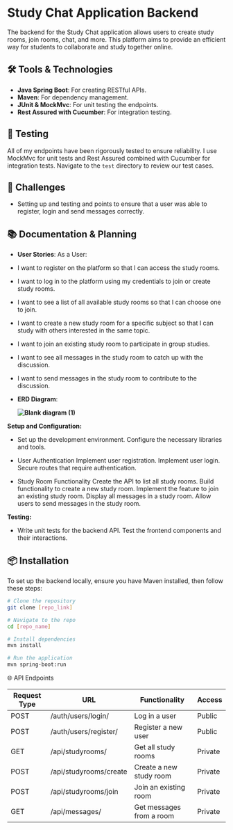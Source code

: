 # Study Chat Application Backend

The backend for the Study Chat application allows users to create study rooms, join rooms, chat, and more. This platform aims to provide an efficient way for students to collaborate and study together online.

## 🛠 Tools & Technologies

- **Java Spring Boot**: For creating RESTful APIs.
- **Maven**: For dependency management.
- **JUnit & MockMvc**: For unit testing the endpoints.
- **Rest Assured with Cucumber**: For integration testing.

## 🧪 Testing

All of my endpoints have been rigorously tested to ensure reliability. I use MockMvc for unit tests and Rest Assured combined with Cucumber for integration tests. Navigate to the `test` directory to review our test cases.

## 🚧 Challenges

- Setting up and testing and points to ensure that a user was able to register, login and send messages correctly.

## 📚 Documentation & Planning

- **User Stories**:
  As a User:
- I want to register on the platform so that I can access the study rooms.
- I want to log in to the platform using my credentials to join or create study rooms.
- I want to see a list of all available study rooms so that I can choose one to join.
- I want to create a new study room for a specific subject so that I can study with others interested in the same topic.
- I want to join an existing study room to participate in group studies.
- I want to see all messages in the study room to catch up with the discussion.
- I want to send messages in the study room to contribute to the discussion.

- **ERD Diagram**:

  **![Blank diagram (1)](https://github.com/TheProgrammingRiver/StudyChat/assets/114197158/372ca89b-a103-49f8-956b-1dee92583d2a)**

**Setup and Configuration:**

- Set up the development environment.
Configure the necessary libraries and tools.

- User Authentication
Implement user registration.
Implement user login.
Secure routes that require authentication.

- Study Room Functionality
Create the API to list all study rooms.
Build functionality to create a new study room.
Implement the feature to join an existing study room.
Display all messages in a study room.
Allow users to send messages in the study room.

**Testing:**

- Write unit tests for the backend API.
Test the frontend components and their interactions.


## 📦 Installation

To set up the backend locally, ensure you have Maven installed, then follow these steps:

```bash
# Clone the repository
git clone [repo_link]

# Navigate to the repo
cd [repo_name]

# Install dependencies
mvn install

# Run the application
mvn spring-boot:run
```

🌐 API Endpoints

| Request Type | URL                        | Functionality            | Access  |
|--------------|----------------------------|--------------------------|---------|
| POST         | /auth/users/login/         | Log in a user            | Public  |
| POST         | /auth/users/register/      | Register a new user      | Public  |
| GET          | /api/studyrooms/           | Get all study rooms      | Private |
| POST         | /api/studyrooms/create     | Create a new study room  | Private |
| POST         | /api/studyrooms/join       | Join an existing room    | Private |
| GET          | /api/messages/             | Get messages from a room | Private |
